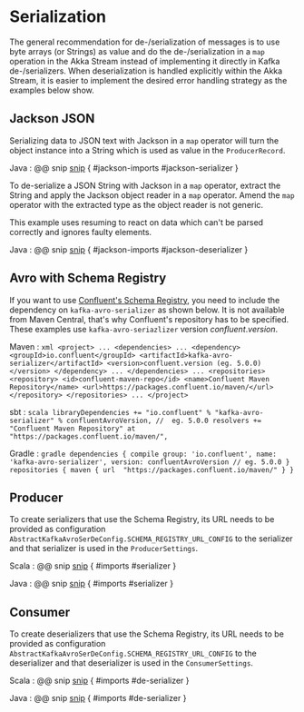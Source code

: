 # Serialization

The general recommendation for de-/serialization of messages is to use byte arrays (or Strings) as value and do the de-/serialization in a `map` operation in the Akka Stream instead of implementing it directly in Kafka de-/serializers. When deserialization is handled explicitly within the Akka Stream, it is easier to implement the desired error handling strategy as the examples below show.


## Jackson JSON

Serializing data to JSON text with Jackson in a `map` operator will turn the object instance into a String which is used as value in the `ProducerRecord`.

Java
: @@ snip [snip](/tests/src/test/java/docs/javadsl/SerializationTest.java) { #jackson-imports #jackson-serializer }


To de-serialize a JSON String with Jackson in a `map` operator, extract the String and apply the Jackson object reader in a `map` operator. Amend the `map` operator with the extracted type as the object reader is not generic.

This example uses resuming to react on data which can't be parsed correctly and ignores faulty elements.

Java
: @@ snip [snip](/tests/src/test/java/docs/javadsl/SerializationTest.java) { #jackson-imports #jackson-deserializer }


## Avro with Schema Registry

If you want to use [Confluent's Schema Registry](https://docs.confluent.io/current/schema-registry/docs/index.html), you need to include the dependency on `kafka-avro-serializer` as shown below. It is not available from Maven Central, that's why Confluent's repository has to be specified. These examples use `kafka-avro-seriazlizer` version $confluent.version$.

Maven
:   ```xml
    <project>
    ...
      <dependencies>
        ...
        <dependency>
          <groupId>io.confluent</groupId>
          <artifactId>kafka-avro-serializer</artifactId>
          <version>confluent.version (eg. 5.0.0)</version>
        </dependency>
        ...
      </dependencies>
      ...
      <repositories>
        <repository>
          <id>confluent-maven-repo</id>
          <name>Confluent Maven Repository</name>
          <url>https://packages.confluent.io/maven/</url>
        </repository>
      </repositories>
    ...
    </project>
    ```

sbt
:   ```scala
    libraryDependencies += "io.confluent" % "kafka-avro-serializer" % confluentAvroVersion, //  eg. 5.0.0
    resolvers += "Confluent Maven Repository" at "https://packages.confluent.io/maven/",
    ```

Gradle
:   ```gradle
    dependencies {
      compile group: 'io.confluent', name: 'kafka-avro-serializer', version: confluentAvroVersion // eg. 5.0.0
    }
    repositories {
      maven {
        url  "https://packages.confluent.io/maven/"
      }
    }
    ```


## Producer

To create serializers that use the Schema Registry, its URL needs to be provided as configuration `AbstractKafkaAvroSerDeConfig.SCHEMA_REGISTRY_URL_CONFIG` to the serializer and that serializer is used in the `ProducerSettings`.

Scala
: @@ snip [snip](/tests/src/test/scala/docs/scaladsl/SerializationSpec.scala) { #imports #serializer }

Java
: @@ snip [snip](/tests/src/test/java/docs/javadsl/SerializationTest.java) { #imports #serializer }



## Consumer

To create deserializers that use the Schema Registry, its URL needs to be provided as configuration  `AbstractKafkaAvroSerDeConfig.SCHEMA_REGISTRY_URL_CONFIG` to the deserializer and that deserializer is used in the `ConsumerSettings`.

Scala
: @@ snip [snip](/tests/src/test/scala/docs/scaladsl/SerializationSpec.scala) { #imports #de-serializer }

Java
: @@ snip [snip](/tests/src/test/java/docs/javadsl/SerializationTest.java) { #imports #de-serializer }

